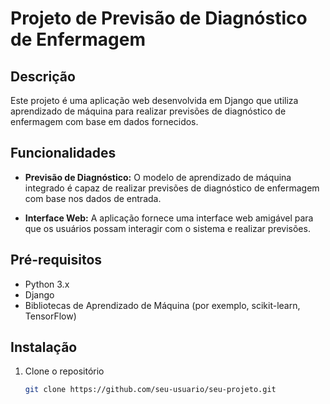 # Projeto de Previsão de Diagnóstico de Enfermagem

## Descrição

Este projeto é uma aplicação web desenvolvida em Django que utiliza aprendizado de máquina para realizar previsões de diagnóstico de enfermagem com base em dados fornecidos.

## Funcionalidades

- **Previsão de Diagnóstico:** O modelo de aprendizado de máquina integrado é capaz de realizar previsões de diagnóstico de enfermagem com base nos dados de entrada.

- **Interface Web:** A aplicação fornece uma interface web amigável para que os usuários possam interagir com o sistema e realizar previsões.

## Pré-requisitos

- Python 3.x
- Django
- Bibliotecas de Aprendizado de Máquina (por exemplo, scikit-learn, TensorFlow)

## Instalação

1. Clone o repositório
   ```bash
   git clone https://github.com/seu-usuario/seu-projeto.git
